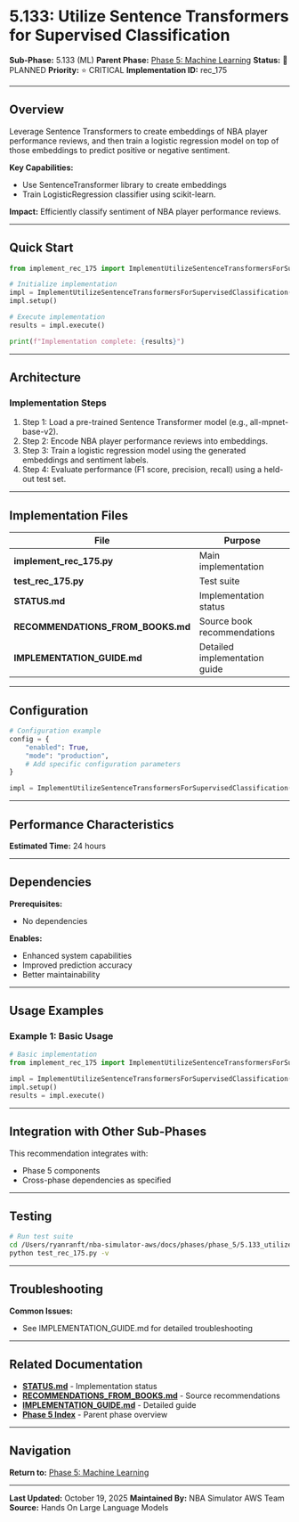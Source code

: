 # 5.133: Utilize Sentence Transformers for Supervised Classification

**Sub-Phase:** 5.133 (ML)
**Parent Phase:** [Phase 5: Machine Learning](../PHASE_5_INDEX.md)
**Status:** 🔵 PLANNED
**Priority:** ⭐ CRITICAL
**Implementation ID:** rec_175

---

## Overview

Leverage Sentence Transformers to create embeddings of NBA player performance reviews, and then train a logistic regression model on top of those embeddings to predict positive or negative sentiment.

**Key Capabilities:**
- Use SentenceTransformer library to create embeddings
- Train LogisticRegression classifier using scikit-learn.

**Impact:**
Efficiently classify sentiment of NBA player performance reviews.

---

## Quick Start

```python
from implement_rec_175 import ImplementUtilizeSentenceTransformersForSupervisedClassification

# Initialize implementation
impl = ImplementUtilizeSentenceTransformersForSupervisedClassification()
impl.setup()

# Execute implementation
results = impl.execute()

print(f"Implementation complete: {results}")
```

---

## Architecture

### Implementation Steps

1. Step 1: Load a pre-trained Sentence Transformer model (e.g., all-mpnet-base-v2).
2. Step 2: Encode NBA player performance reviews into embeddings.
3. Step 3: Train a logistic regression model using the generated embeddings and sentiment labels.
4. Step 4: Evaluate performance (F1 score, precision, recall) using a held-out test set.

---

## Implementation Files

| File | Purpose |
|------|---------|
| **implement_rec_175.py** | Main implementation |
| **test_rec_175.py** | Test suite |
| **STATUS.md** | Implementation status |
| **RECOMMENDATIONS_FROM_BOOKS.md** | Source book recommendations |
| **IMPLEMENTATION_GUIDE.md** | Detailed implementation guide |

---

## Configuration

```python
# Configuration example
config = {
    "enabled": True,
    "mode": "production",
    # Add specific configuration parameters
}

impl = ImplementUtilizeSentenceTransformersForSupervisedClassification(config=config)
```

---

## Performance Characteristics

**Estimated Time:** 24 hours

---

## Dependencies

**Prerequisites:**
- No dependencies

**Enables:**
- Enhanced system capabilities
- Improved prediction accuracy
- Better maintainability

---

## Usage Examples

### Example 1: Basic Usage

```python
# Basic implementation
from implement_rec_175 import ImplementUtilizeSentenceTransformersForSupervisedClassification

impl = ImplementUtilizeSentenceTransformersForSupervisedClassification()
impl.setup()
results = impl.execute()
```

---

## Integration with Other Sub-Phases

This recommendation integrates with:
- Phase 5 components
- Cross-phase dependencies as specified

---

## Testing

```bash
# Run test suite
cd /Users/ryanranft/nba-simulator-aws/docs/phases/phase_5/5.133_utilize_sentence_transformers_for_supervised_classification
python test_rec_175.py -v
```

---

## Troubleshooting

**Common Issues:**
- See IMPLEMENTATION_GUIDE.md for detailed troubleshooting

---

## Related Documentation

- **[STATUS.md](STATUS.md)** - Implementation status
- **[RECOMMENDATIONS_FROM_BOOKS.md](RECOMMENDATIONS_FROM_BOOKS.md)** - Source recommendations
- **[IMPLEMENTATION_GUIDE.md](IMPLEMENTATION_GUIDE.md)** - Detailed guide
- **[Phase 5 Index](../PHASE_5_INDEX.md)** - Parent phase overview

---

## Navigation

**Return to:** [Phase 5: Machine Learning](../PHASE_5_INDEX.md)

---

**Last Updated:** October 19, 2025
**Maintained By:** NBA Simulator AWS Team
**Source:** Hands On Large Language Models
